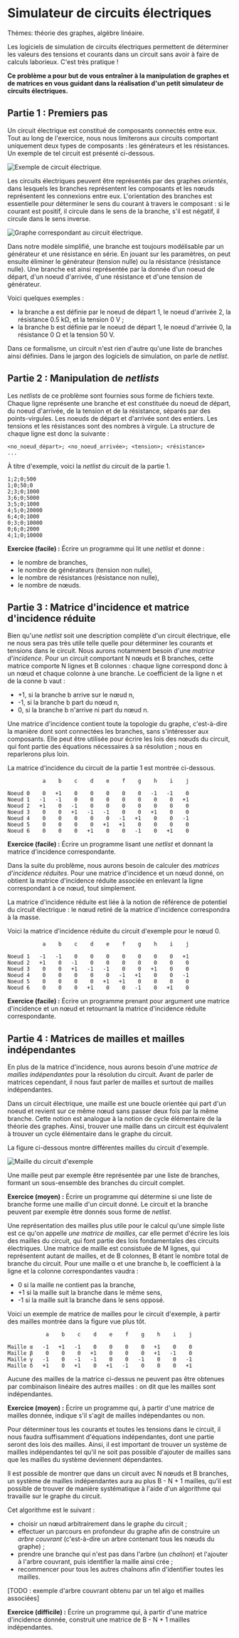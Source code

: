 # Simulateur de circuits électriques

Thèmes: théorie des graphes, algèbre linéaire.

Les logiciels de simulation de circuits électriques permettent de déterminer les valeurs des tensions et courants dans un circuit sans avoir à faire de calculs laborieux. C'est très pratique !

**Ce problème a pour but de vous entraîner à la manipulation de graphes et de matrices en vous guidant dans la réalisation d'un petit simulateur de circuits électriques.**

## Partie 1 : Premiers pas

Un circuit électrique est constitué de composants connectés entre eux. Tout au long de l'exercice, nous nous limiterons aux circuits comportant uniquement deux types de composants : les générateurs et les résistances. Un exemple de tel circuit est présenté ci-dessous.

![Exemple de circuit électrique.](circuit_1.png)

Les circuits électriques peuvent être représentés par des graphes *orientés*, dans lesquels les branches représentent les composants et les nœuds représentent les connexions entre eux. L'orientation des branches est essentielle pour déterminer le sens du courant à travers le composant : si le courant est positif, il circule dans le sens de la branche, s'il est négatif, il circule dans le sens inverse.

![Graphe correspondant au circuit électrique.](graphe_circuit_1.png)

Dans notre modèle simplifié, une branche est toujours modélisable par un générateur et une résistance en série. En jouant sur les paramètres, on peut ensuite éliminer le générateur (tension nulle) ou la résistance (résistance nulle). Une branche est ainsi représentée par la donnée d'un noeud de départ, d'un noeud d'arrivée, d'une résistance et d'une tension de générateur.

Voici quelques exemples :

* la branche a est définie par le noeud de départ 1, le noeud d'arrivée 2, la résistance 0.5 kΩ, et la tension 0 V ;
* la branche b est définie par le noeud de départ 1, le noeud d'arrivée 0, la résistance 0 Ω et la tension 50 V.

Dans ce formalisme, un circuit n'est rien d'autre qu'une liste de branches ainsi définies. Dans le jargon des logiciels de simulation, on parle de *netlist*.

## Partie 2 : Manipulation de *netlists*

Les *netlists* de ce problème sont fournies sous forme de fichiers texte. Chaque ligne représente une branche et est constituée du noeud de départ, du noeud d'arrivée, de la tension et de la résistance, séparés par des  points-virgules. Les noeuds de départ et d'arrivée sont des entiers. Les tensions et les résistances sont des nombres à virgule. La structure de chaque ligne est donc la suivante :

```
<no_noeud_départ>; <no_noeud_arrivée>; <tension>; <résistance>
...
```

À titre d'exemple, voici la *netlist* du circuit de la partie 1.

```
1;2;0;500
1;0;50;0
2;3;0;1000
3;6;0;5000
3;5;0;1000
4;5;0;20000
6;4;0;1000
0;3;0;10000
0;6;0;2000
4;1;0;10000
```

**Exercice (facile) :** Écrire un programme qui lit une *netlist* et donne :

* le nombre de branches,
* le nombre de générateurs (tension non nulle),
* le nombre de résistances (résistance non nulle),
* le nombre de nœuds.

## Partie 3 : Matrice d'incidence et matrice d'incidence réduite

Bien qu'une *netlist* soit une description complète d'un circuit électrique, elle ne nous sera pas très utile telle quelle pour déterminer les courants et tensions dans le circuit. Nous aurons notamment besoin d'une *matrice d'incidence*. Pour un circuit comportant N nœuds et B branches, cette matrice comporte N lignes et B colonnes : chaque ligne correspond donc à un nœud et chaque colonne à une branche. Le coefficient de la ligne n et de la conne b vaut :

* +1, si la branche b arrive sur le nœud n,
* -1, si la branche b part du nœud n,
*  0, si la branche b n'arrive ni part du nœud n.

Une matrice d'incidence contient toute la topologie du graphe, c'est-à-dire la manière dont sont connectées les branches, sans s'intéresser aux composants. Elle peut être utilisée pour écrire les lois des nœuds du circuit, qui font partie des équations nécessaires à sa résolution ; nous en reparlerons plus loin.

La matrice d'incidence du circuit de la partie 1 est montrée ci-dessous.

```
           a    b    c    d    e    f    g    h    i    j
		  
Noeud 0    0   +1    0    0    0    0    0   -1   -1    0
Noeud 1   -1   -1    0    0    0    0    0    0    0   +1
Noeud 2   +1    0   -1    0    0    0    0    0    0    0
Noeud 3    0    0   +1   -1   -1    0    0   +1    0    0
Noeud 4    0    0    0    0    0   -1   +1    0    0   -1
Noeud 5    0    0    0    0   +1   +1    0    0    0    0
Noeud 6    0    0    0   +1    0    0   -1    0   +1    0
```

**Exercice (facile) :** Écrire un programme lisant une *netlist* et donnant la matrice d'incidence correspondante.

Dans la suite du problème, nous aurons besoin de calculer des *matrices d'incidence réduites*. Pour une matrice d'incidence et un nœud donné, on obtient la matrice d'incidence réduite associée en enlevant la ligne correspondant à ce nœud, tout simplement.

La matrice d'incidence réduite est liée à la notion de référence de potentiel du circuit électrique : le nœud retiré de la matrice d'incidence correspondra à la masse.

Voici la matrice d'incidence réduite du circuit d'exemple pour le nœud 0.

```
           a    b    c    d    e    f    g    h    i    j
		  
Noeud 1   -1   -1    0    0    0    0    0    0    0   +1
Noeud 2   +1    0   -1    0    0    0    0    0    0    0
Noeud 3    0    0   +1   -1   -1    0    0   +1    0    0
Noeud 4    0    0    0    0    0   -1   +1    0    0   -1
Noeud 5    0    0    0    0   +1   +1    0    0    0    0
Noeud 6    0    0    0   +1    0    0   -1    0   +1    0
```

**Exercice (facile) :** Écrire un programme prenant pour argument une matrice d'incidence et un nœud et retournant la matrice d'incidence réduite correspondante.

## Partie 4 : Matrices de mailles et mailles indépendantes

En plus de la matrice d'incidence, nous aurons besoin d'une *matrice de mailles indépendantes* pour la résolution du circuit. Avant de parler de matrices cependant, il nous faut parler de mailles et surtout de mailles indépendantes.

Dans un circuit électrique, une maille est une boucle orientée qui part d'un noeud et revient sur ce même nœud sans passer deux fois par la même branche. Cette notion est analogue à la notion de cycle élémentaire de la théorie des graphes. Ainsi, trouver une maille dans un circuit est équivalent à trouver un cycle élémentaire dans le graphe du circuit.

La figure ci-dessous montre différentes mailles du circuit d'exemple.

![Maille du circuit d'exemple](mailles_circuit_1.png)

Une maille peut par exemple être représentée par une liste de branches, formant un sous-ensemble des branches du circuit complet.

**Exercice (moyen) :** Écrire un programme qui détermine si une liste de branche forme une maille d'un circuit donné. Le circuit et la branche peuvent par exemple être donnés sous forme de *netlist*.

Une représentation des mailles plus utile pour le calcul qu'une simple liste est ce qu'on appelle *une matrice de mailles*, car elle permet d'écrire les lois des mailles du circuit, qui font partie des lois fondamentales des circuits électriques. Une matrice de maille est consistuée de M lignes, qui représentent autant de mailles, et de B colonnes, B étant le nombre total de branche du circuit. Pour une maille α et une branche b, le coefficient à la ligne et la colonne correspondantes vaudra :

*  0 si la maille ne contient pas la branche,
* +1 si la maille suit la branche dans le même sens,
* -1 si la maille suit la branche dans le sens opposé.

Voici un exemple de matrice de mailles pour le circuit d'exemple, à partir des mailles montrée dans la figure vue plus tôt.


```
            a    b    c    d    e    f    g    h    i    j
		  
Maille α   -1   +1   -1    0    0    0    0   +1    0    0
Maille β    0    0    0   +1    0    0    0   +1   -1    0
Maille γ   -1    0   -1   -1    0    0   -1    0    0   -1
Maille δ   +1    0   +1    0   +1   -1    0    0    0   +1

```

Aucune des mailles de la matrice ci-dessus ne peuvent pas être obtenues par combinaison linéaire des autres mailles : on dit que les mailles sont indépendantes.

**Exercice (moyen) :** Écrire un programme qui, à partir d'une matrice de mailles donnée, indique s'il s'agit de mailles indépendantes ou non.

Pour déterminer tous les courants et toutes les tensions dans le circuit, il nous faudra suffisamment d'équations indépendantes, dont une partie seront des lois des mailles. Ainsi, il est important de trouver un système de mailles indépendantes tel qu'il ne soit pas possible d'ajouter de mailles sans que les mailles du système deviennent dépendantes.

Il est possible de montrer que dans un circuit avec N nœuds et B branches, un système de mailles indépendantes aura au plus B - N + 1 mailles, qu'il est possible de trouver de manière systématique à l'aide d'un algorithme qui travaille sur le graphe du circuit.

Cet algorithme est le suivant :

* choisir un nœud arbitrairement dans le graphe du circuit ;
* effectuer un parcours en profondeur du graphe afin de construire un *arbre couvrant* (c'est-à-dire un arbre contenant tous les nœuds du graphe) ;
* prendre une branche qui n'est pas dans l'arbre (un *chaînon*)  et l'ajouter à l'arbre couvrant, puis identifier la maille ainsi crée ;
* recommencer pour tous les autres chaînons afin d'identifier toutes les mailles.

[TODO : exemple d'arbre couvrant obtenu par un tel algo et mailles associées]

**Exercice (difficile) :** Écrire un programme qui, à partir d'une matrice d'incidence donnée, construit une matrice de B - N + 1 mailles indépendantes.

